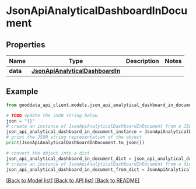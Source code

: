 # JsonApiAnalyticalDashboardInDocument


## Properties

Name | Type | Description | Notes
------------ | ------------- | ------------- | -------------
**data** | [**JsonApiAnalyticalDashboardIn**](JsonApiAnalyticalDashboardIn.md) |  | 

## Example

```python
from gooddata_api_client.models.json_api_analytical_dashboard_in_document import JsonApiAnalyticalDashboardInDocument

# TODO update the JSON string below
json = "{}"
# create an instance of JsonApiAnalyticalDashboardInDocument from a JSON string
json_api_analytical_dashboard_in_document_instance = JsonApiAnalyticalDashboardInDocument.from_json(json)
# print the JSON string representation of the object
print(JsonApiAnalyticalDashboardInDocument.to_json())

# convert the object into a dict
json_api_analytical_dashboard_in_document_dict = json_api_analytical_dashboard_in_document_instance.to_dict()
# create an instance of JsonApiAnalyticalDashboardInDocument from a dict
json_api_analytical_dashboard_in_document_from_dict = JsonApiAnalyticalDashboardInDocument.from_dict(json_api_analytical_dashboard_in_document_dict)
```
[[Back to Model list]](../README.md#documentation-for-models) [[Back to API list]](../README.md#documentation-for-api-endpoints) [[Back to README]](../README.md)


